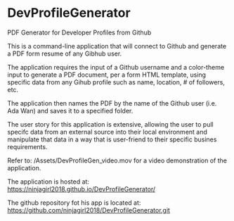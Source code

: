 # DevProfileGenerator
PDF Generator for Developer Profiles from Github

This is a command-line application that will connect to Github and generate a PDF form resume of any Gibhub user.

The application requires the input of a Github username and a color-theme input to generate a PDF document, per a form HTML template, using specific data from any Gihub profile such as name, location, # of followers, etc. 

The application then names the PDF by the name of the Github user (i.e. Ada Wan) and saves it to a specified folder.

The user story for this application is extensive, allowing the user to pull specifc data from an external source into their local environment and manipulate that data in a way that is user-friend to their specific busines requirements.

Refer to:   /Assets/DevProfileGen_video.mov for a video demonstration of the application.

The application is hosted at:  https://ninjagirl2018.github.io/DevProfileGenerator/

The github repository fot his app is located at:  https://github.com/ninjagirl2018/DevProfileGenerator.git
